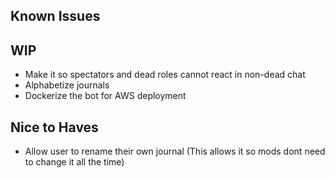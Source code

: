 ## Known Issues

## WIP
- Make it so spectators and dead roles cannot react in non-dead chat
- Alphabetize journals
- Dockerize the bot for AWS deployment

## Nice to Haves
- Allow user to rename their own journal (This allows it so mods dont need to change it all the time)